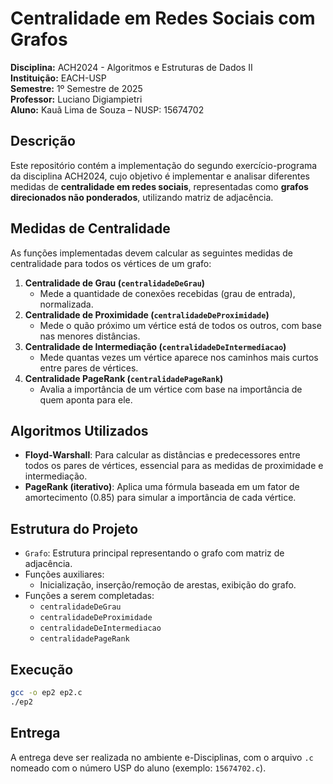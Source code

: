
# Centralidade em Redes Sociais com Grafos

**Disciplina:** ACH2024 - Algoritmos e Estruturas de Dados II  
**Instituição:** EACH-USP  
**Semestre:** 1º Semestre de 2025  
**Professor:** Luciano Digiampietri  
**Aluno:** Kauã Lima de Souza – NUSP: 15674702  

## Descrição

Este repositório contém a implementação do segundo exercício-programa da disciplina ACH2024, cujo objetivo é implementar e analisar diferentes medidas de **centralidade em redes sociais**, representadas como **grafos direcionados não ponderados**, utilizando matriz de adjacência.

## Medidas de Centralidade

As funções implementadas devem calcular as seguintes medidas de centralidade para todos os vértices de um grafo:

1. **Centralidade de Grau (`centralidadeDeGrau`)**
   - Mede a quantidade de conexões recebidas (grau de entrada), normalizada.
2. **Centralidade de Proximidade (`centralidadeDeProximidade`)**
   - Mede o quão próximo um vértice está de todos os outros, com base nas menores distâncias.
3. **Centralidade de Intermediação (`centralidadeDeIntermediacao`)**
   - Mede quantas vezes um vértice aparece nos caminhos mais curtos entre pares de vértices.
4. **Centralidade PageRank (`centralidadePageRank`)**
   - Avalia a importância de um vértice com base na importância de quem aponta para ele.

## Algoritmos Utilizados

- **Floyd-Warshall**: Para calcular as distâncias e predecessores entre todos os pares de vértices, essencial para as medidas de proximidade e intermediação.
- **PageRank (iterativo)**: Aplica uma fórmula baseada em um fator de amortecimento (0.85) para simular a importância de cada vértice.

## Estrutura do Projeto

- `Grafo`: Estrutura principal representando o grafo com matriz de adjacência.
- Funções auxiliares:
  - Inicialização, inserção/remoção de arestas, exibição do grafo.
- Funções a serem completadas:
  - `centralidadeDeGrau`
  - `centralidadeDeProximidade`
  - `centralidadeDeIntermediacao`
  - `centralidadePageRank`

## Execução

```bash
gcc -o ep2 ep2.c
./ep2
```

## Entrega

A entrega deve ser realizada no ambiente e-Disciplinas, com o arquivo `.c` nomeado com o número USP do aluno (exemplo: `15674702.c`).
